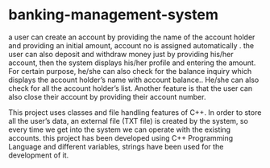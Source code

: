 # banking-management-system

 a user can create an account by providing the name of the account holder and providing an initial amount, account no is assigned automatically . 
the user can also deposit and withdraw money just by providing his/her account, then the system displays his/her profile and entering the amount. For certain purpose, he/she can also check for the balance inquiry which displays the account holder’s name with account balance.. He/she can also check for all the account holder’s list. Another feature is that the user can also close their account by providing their account number.

This project uses classes and file handling features of C++. In order to store all the user’s data, an external file (TXT file) is created by the system, so every time we get into the system we can operate with the existing accounts. this project has been developed using C++ Programming Language and different variables, strings have been used for the development of it. 
